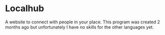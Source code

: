 # Localhub
A website to connect with people in your place.
This program was created 2 months ago but unfortunately I have no skills for the other languages yet.
